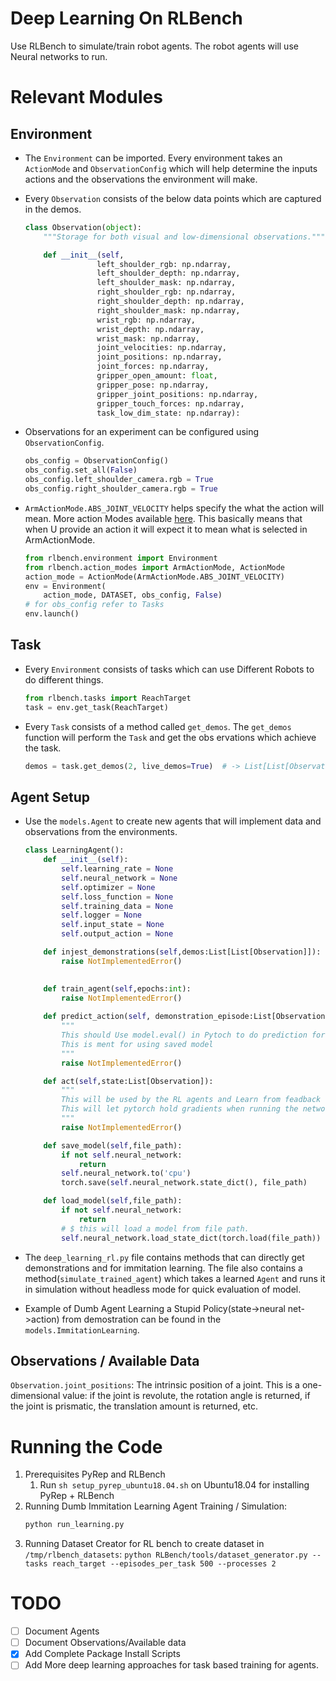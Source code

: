 # Deep Learning On RLBench 
Use RLBench to simulate/train robot agents. The robot agents will use Neural networks to run. 


# Relevant Modules

## Environment
- The `Environment` can be imported. Every environment takes an `ActionMode` and `ObservationConfig` which will help determine the inputs actions and the observations the environment will make. 
- Every `Observation` consists of the below data points which are captured in the demos. 
    ```python
    class Observation(object):
        """Storage for both visual and low-dimensional observations."""

        def __init__(self,
                    left_shoulder_rgb: np.ndarray,
                    left_shoulder_depth: np.ndarray,
                    left_shoulder_mask: np.ndarray,
                    right_shoulder_rgb: np.ndarray,
                    right_shoulder_depth: np.ndarray,
                    right_shoulder_mask: np.ndarray,
                    wrist_rgb: np.ndarray,
                    wrist_depth: np.ndarray,
                    wrist_mask: np.ndarray,
                    joint_velocities: np.ndarray,
                    joint_positions: np.ndarray,
                    joint_forces: np.ndarray,
                    gripper_open_amount: float,
                    gripper_pose: np.ndarray,
                    gripper_joint_positions: np.ndarray,
                    gripper_touch_forces: np.ndarray,
                    task_low_dim_state: np.ndarray):
    ```

- Observations for an experiment can be configured using `ObservationConfig`.
    ```python 
    obs_config = ObservationConfig()
    obs_config.set_all(False)
    obs_config.left_shoulder_camera.rgb = True
    obs_config.right_shoulder_camera.rgb = True
    ```
- `ArmActionMode.ABS_JOINT_VELOCITY` helps specify the what the action will mean. More action Modes available [here](https://github.com/stepjam/RLBench/blob/9f3bf886ce5d59d2eff8d9ec93ac49cb2b816b2f/rlbench/action_modes.py#L7). This basically means that when U provide an action it will expect it to mean what is selected in ArmActionMode.
    ```python
    from rlbench.environment import Environment
    from rlbench.action_modes import ArmActionMode, ActionMode
    action_mode = ActionMode(ArmActionMode.ABS_JOINT_VELOCITY)
    env = Environment(
        action_mode, DATASET, obs_config, False)
    # for obs_config refer to Tasks 
    env.launch()
    ```

## Task
- Every `Environment` consists of tasks which can use Different Robots to do different things. 
    ```python
    from rlbench.tasks import ReachTarget
    task = env.get_task(ReachTarget)
    ```
- Every `Task` consists of a method called `get_demos`. The `get_demos` function will perform the `Task` and get the obs
ervations which achieve the task.

    ```python
    demos = task.get_demos(2, live_demos=True)  # -> List[List[Observation]] -> List[Observation] represents a individual Demonstration with every item in that List represnts a step in that Demonstration
    ```

## Agent Setup 
- Use the `models.Agent` to create new agents that will implement data and observations from the environments.
    ```python
    class LearningAgent():
        def __init__(self):
            self.learning_rate = None
            self.neural_network = None
            self.optimizer = None
            self.loss_function = None
            self.training_data = None
            self.logger = None
            self.input_state = None
            self.output_action = None

        def injest_demonstrations(self,demos:List[List[Observation]]):
            raise NotImplementedError()

        
        def train_agent(self,epochs:int):
            raise NotImplementedError()
        
        def predict_action(self, demonstration_episode:List[Observation]):
            """
            This should Use model.eval() in Pytoch to do prediction for an action
            This is ment for using saved model
            """
            raise NotImplementedError()

        def act(self,state:List[Observation]):
            """
            This will be used by the RL agents and Learn from feadback from the environment. 
            This will let pytorch hold gradients when running the network. 
            """
            raise NotImplementedError()

        def save_model(self,file_path):
            if not self.neural_network:
                return
            self.neural_network.to('cpu')
            torch.save(self.neural_network.state_dict(), file_path)

        def load_model(self,file_path):
            if not self.neural_network:
                return
            # $ this will load a model from file path.
            self.neural_network.load_state_dict(torch.load(file_path))
    ```

- The `deep_learning_rl.py` file contains methods that can directly get demonstrations and for immitation learning. The file also contains a method(`simulate_trained_agent`) which takes a learned `Agent` and runs it in simulation without headless mode for quick evaluation of model.
- Example of Dumb Agent Learning a Stupid Policy(state->neural net->action) from demostration can be found in the `models.ImmitationLearning`. 

## Observations / Available Data

`Observation.joint_positions`: The intrinsic position of a joint. This is a one-dimensional value: if the joint is revolute, the rotation angle is returned, if the joint is prismatic, the translation amount is returned, etc. 

# Running the Code 

1. Prerequisites PyRep and RLBench
    1. Run `sh setup_pyrep_ubuntu18.04.sh` on Ubuntu18.04 for installing PyRep + RLBench
2. Running Dumb Immitation Learning Agent Training / Simulation:
    ```sh
    python run_learning.py
    ```
3. Running Dataset Creator for RL bench to create dataset in `/tmp/rlbench_datasets`:
    ``
    python RLBench/tools/dataset_generator.py --tasks reach_target --episodes_per_task 500 --processes 2
    ``

# TODO 
- [ ] Document Agents
- [ ] Document Observations/Available data
- [x] Add Complete Package Install Scripts
- [ ] Add More deep learning approaches for task based training for agents. 
